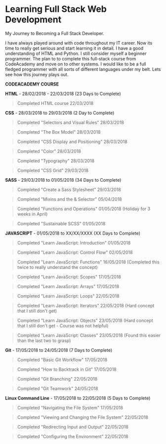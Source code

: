 # Learning Full Stack Web Development

My Journey to Becoming a Full Stack Developer.

I have always played around with code throughout my IT career. Now its time to really get serious and start learning it in detail. I have a good understanding of HTML and Python. I still consider myself a beginner programmer. The plan to to complete this full-stack course from CodeAcademy and move on to other systems. I would like to be a full fledged programmer with all sorts of different languages under my belt. Lets see how this journey plays out. 

**CODEACADEMY COURSE**

**HTML** - 28/02/2018 - 22/03/2018 (23 Days to Complete)

> Completed HTML course 22/03/2018

**CSS** - 28/03/2018 to 29/03/2018 (2 Day to Complete)

> Completed "Selectors and Visual Rules" 28/03/2018

> Completed "The Box Model" 28/03/2018

> Completed "CSS Display and Positioning" 28/03/2018

> Completed "Color" 28/03/2018

> Completed "Typography" 28/03/2018

> Completed "CSS Grid" 29/03/2018

**SASS** - 29/03/2018 to 01/05/2018 (34 Days to Complete)

> Completed "Create a Sass Stylesheet" 29/03/2018

> Completed "Mixins and the & Selector" 05/04/2018

> Completed "Functions and Operations" 01/05/2018 (Holiday for 3 weeks in April)

> Completed "Sustainable SCSS" 01/05/2018

**JAVASCRIPT** - 01/05/2018 to XX/XX/XXXX (XX Days to Complete)

> Completed "Learn JavaScript: Introduction" 01/05/2018

> Completed "Learn JavaScript: Control Flow" 02/05/2018

> Completed "Learn JavaScript: Functions" 16/05/2018 (Completed this twice to really understand the concept)

> Completed "Learn JavaScript: Scopes" 17/05/2018

> Completed "Learn JavaScript: Arrays" 17/05/2018

> Completed "Learn JavaScript: Loops" 22/05/2018

> Completed "Learn JavaScript: Iterators" 22/05/2018 (Hard concept that I still don't get)

> Completed "Learn JavaScript: Objects" 23/05/2018 (Hard concept that I still don't get - Course was not helpful)

> Completed "Learn JavaScript: Classes" 23/05/2018 (Found this easier than the last two to grasp)

**Git** - 17/05/2018 to 24/05/2018 (7 Days to Complete)

> Completed "Basic Git Workflow" 17/05/2018

> Completed "How to Backtrack in Git" 17/05/2018

> Completed "Git Branching" 22/05/2018

> Completed "Git Teamwork" 24/05/2018

**Linux Command Line** - 17/05/2018 to 22/05/2018 (5 Days to Complete)

> Completed "Navigating the File System" 17/05/2018

> Completed "Viewing and Changing the File System" 22/05/2018

> Completed "Redirecting Input and Output" 22/05/2018

> Completed "Configuring the Environment" 22/05/2018



